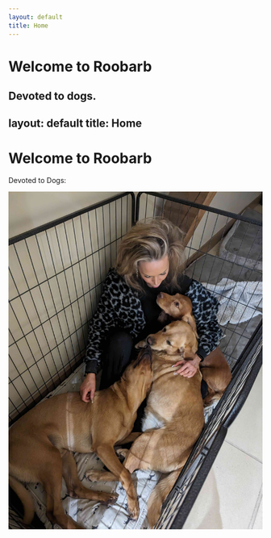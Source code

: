 ```yaml
---
layout: default
title: Home
---
```


# Welcome to Roobarb

Devoted to dogs.
---
layout: default
title: Home
---

# Welcome to Roobarb

Devoted to Dogs:

![Dogs](assets/dogs.jpg)